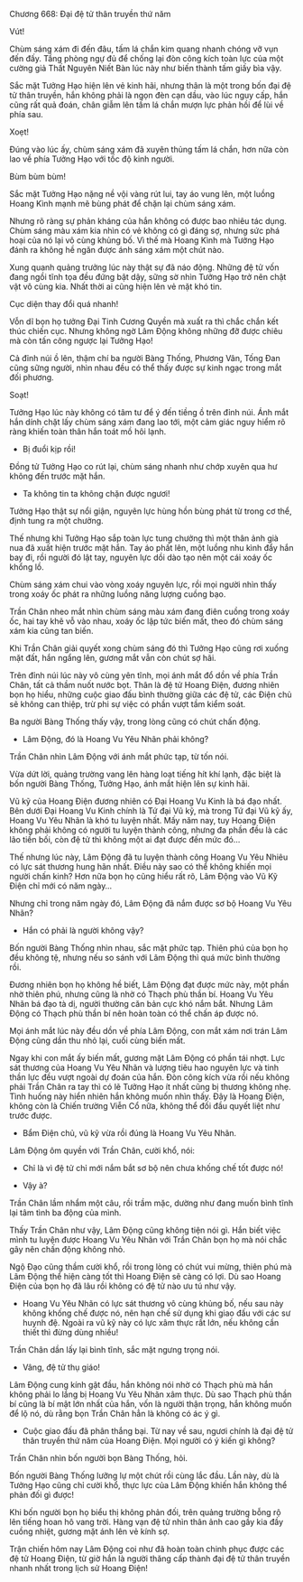 




Chương 668: Đại đệ tử thân truyền thứ năm


Vút!

Chùm sáng xám đi đến đâu, tấm lá chắn kim quang nhanh chóng vỡ vụn đến đấy. Tầng phòng ngự đủ để chống lại đòn công kích toàn lực của một cường giả Thất Nguyên Niết Bàn lúc này như biến thành tấm giấy bìa vậy.

Sắc mặt Tưởng Hạo hiện lên vẻ kinh hãi, nhưng thân là một trong bốn đại đệ tử thân truyền, hắn không phải là ngọn đèn cạn dầu, vào lúc nguy cấp, hắn cũng rất quả đoán, chân giẫm lên tấm lá chắn mượn lực phản hồi để lùi về phía sau.

Xoẹt!

Đúng vào lúc ấy, chùm sáng xám đã xuyên thủng tấm lá chắn, hơn nữa còn lao về phía Tưởng Hạo với tốc độ kinh người.

Bùm bùm bùm!

Sắc mặt Tưởng Hạo nặng nề vội vàng rút lui, tay áo vung lên, một luồng Hoang Kình mạnh mẽ bùng phát để chặn lại chùm sáng xám.

Nhưng rõ ràng sự phản kháng của hắn không có được bao nhiêu tác dụng. Chùm sáng màu xám kia nhìn có vẻ không có gì đáng sợ, nhưng sức phá hoại của nó lại vô cùng khủng bố. Vì thế mà Hoang Kình mà Tưởng Hạo đánh ra không hề ngăn được ánh sáng xám một chút nào.

Xung quanh quảng trưởng lúc này thật sự đã náo động. Những đệ tử vốn đang ngồi tĩnh tọa đều đứng bật dậy, sững sờ nhìn Tưởng Hạo trở nên chật vật vô cùng kia. Nhất thời ai cũng hiện lên vẻ mặt khó tin.

Cục diện thay đổi quá nhanh!

Vỗn dĩ bọn họ tưởng Đại Tinh Cương Quyền mà xuất ra thì chắc chắn kết thúc chiến cục. Nhưng không ngờ Lâm Động không những đỡ được chiêu mà còn tấn công ngược lại Tưởng Hạo!

Cả đỉnh núi ồ lên, thậm chí ba người Bàng Thống, Phương Vân, Tống Đan cũng sững người, nhìn nhau đều có thể thấy được sự kinh ngạc trong mắt đối phương.

Soạt!

Tưởng Hạo lúc này không có tâm tư để ý đến tiềng ồ trên đỉnh núi. Ánh mắt hắn dính chặt lấy chùm sáng xám đang lao tới, một cảm giác nguy hiểm rõ ràng khiến toàn thân hắn toát mồ hôi lạnh.

- Bị đuổi kịp rồi!

Đồng tử Tưởng Hạo co rút lại, chùm sáng nhanh như chớp xuyên qua hư không đến trước mặt hắn.

- Ta không tin ta không chặn được ngươi!

Tưởng Hạo thật sự nổi giận, nguyên lực hùng hồn bùng phát từ trong cơ thể, định tung ra một chưởng.

Thế nhưng khi Tưởng Hạo sắp toàn lực tung chưởng thì một thân ảnh già nua đã xuất hiện trước mặt hắn. Tay áo phất lên, một luồng nhu kình đẩy hắn bay đi, rồi người đó lật tay, nguyên lực dồi dào tạo nên một cái xoáy ốc khổng lồ.

Chùm sáng xám chui vào vòng xoáy nguyên lực, rồi mọi người nhìn thấy trong xoáy ốc phát ra những luồng năng lượng cuồng bạo.

Trần Chân nheo mắt nhìn chùm sáng màu xám đang điên cuồng trong xoáy ốc, hai tay khẽ vỗ vào nhau, xoáy ốc lập tức biến mất, theo đó chùm sáng xám kia cũng tan biến.

Khi Trần Chân giải quyết xong chùm sáng đó thì Tưởng Hạo cũng rơi xuống mặt đất, hắn ngẩng lên, gương mắt vẫn còn chút sợ hãi.

Trên đỉnh núi lúc này vô cùng yên tĩnh, mọi ánh mắt đổ dồn về phía Trần Chân, tất cả thầm nuốt nước bọt. Thân là đệ tử Hoang Điện, đương nhiên bọn họ hiểu, những cuộc giao đấu bình thường giữa các đệ tử, các Điện chủ sẽ không can thiệp, trừ phi sự việc có phần vượt tầm kiểm soát.

Ba người Bàng Thống thấy vậy, trong lòng cũng có chút chấn động.

- Lâm Động, đó là Hoang Vu Yêu Nhãn phải không?

Trần Chân nhìn Lâm Động với ánh mắt phức tạp, từ tốn nói.

Vừa dứt lời, quảng trường vang lên hàng loạt tiếng hít khí lạnh, đặc biệt là bốn người Bàng Thống, Tưởng Hạo, ánh mắt hiện lên sự kinh hãi.

Vũ kỹ của Hoang Điện đương nhiên có Đại Hoang Vu Kinh là bá đạo nhất. Bên dưới Đại Hoang Vu Kinh chính là Tứ đại Vũ kỹ, mà trong Tứ đại Vũ kỹ ấy, Hoang Vu Yêu Nhãn là khó tu luyện nhất. Mấy năm nay, tuy Hoang Điện không phải không có người tu luyện thành công, nhưng đa phần đều là các lão tiền bối, còn đệ tử thì không một ai đạt được đến mức đó…

Thế nhưng lúc này, Lâm Động đã tu luyện thành công Hoang Vu Yêu Nhiêu có lực sát thương hung hãn nhất. Điều này sao có thể không khiến mọi người chấn kinh? Hơn nữa bọn họ cũng hiểu rất rõ, Lâm Động vào Vũ Kỹ Điện chỉ mới có năm ngày…

Nhưng chỉ trong năm ngày đó, Lâm Động đã nắm được sơ bộ Hoang Vu Yêu Nhãn?

- Hắn có phải là người không vậy?

Bốn người Bàng Thống nhìn nhau, sắc mặt phức tạp. Thiên phú của bọn họ đều không tệ, nhưng nếu so sánh với Lâm Động thì quá mức bình thường rồi.

Đương nhiên bọn họ không hề biết, Lâm Động đạt được mức này, một phần nhờ thiên phú, nhưng cũng là nhờ có Thạch phù thần bí. Hoang Vu Yêu Nhãn bá đạo tà dị, người thường căn bản cực khó nắm bắt. Nhưng Lâm Động có Thạch phù thần bí nên hoàn toàn có thể chấn áp được nó.

Mọi ánh mắt lúc này đều dồn về phía Lâm Động, con mắt xám nơi trán Lâm Động cũng dần thu nhỏ lại, cuối cùng biến mất.

Ngay khi con mắt ấy biến mất, gương mặt Lâm Động có phần tái nhợt. Lực sát thương của Hoang Vu Yêu Nhãn và lượng tiêu hao nguyên lực và tinh thần lực đều vượt ngoài dự đoán của hắn. Đòn công kích vừa rồi nếu không phải Trần Chân ra tay thì có lẽ Tưởng Hạo ít nhất cũng bị thương không nhẹ. Tình huống này hiển nhiên hắn không muốn nhìn thấy. Đây là Hoang Điện, không còn là Chiến trường Viễn Cổ nữa, không thể đối đầu quyết liệt như trước được.

- Bẩm Điện chủ, vũ kỹ vừa rồi đúng là Hoang Vu Yêu Nhãn.

Lâm Động ôm quyền với Trần Chân, cười khổ, nói:

- Chỉ là vì đệ tử chỉ mới nắm bắt sơ bộ nên chưa khống chế tốt được nó!

- Vậy à?

Trần Chân lầm nhẩm một câu, rồi trầm mặc, dường như đang muốn bình tĩnh lại tâm tình ba động của mình.

Thấy Trần Chân như vậy, Lâm Động cũng không tiện nói gì. Hắn biết việc mình tu luyện được Hoang Vu Yêu Nhãn với Trần Chân bọn họ mà nói chắc gây nên chấn động không nhỏ.

Ngộ Đạo cũng thầm cười khổ, rồi trong lòng có chút vui mừng, thiên phú mà Lâm Động thể hiện càng tốt thì Hoang Điện sẽ càng có lợi. Dù sao Hoang Điện của bọn họ đã lâu rồi không có đệ tử nào ưu tú như vậy.

- Hoang Vu Yêu Nhãn có lực sát thương vô cùng khủng bố, nếu sau này không khống chế được nó, nên hạn chế sử dụng khi giao đấu với các sư huynh đệ. Ngoài ra vũ kỹ này có lực xâm thực rất lớn, nếu không cần thiết thì đừng dùng nhiều!

Trần Chân dần lấy lại bình tĩnh, sắc mặt ngưng trọng nói.

- Vâng, đệ tử thụ giáo!

Lâm Động cung kính gật đầu, hắn không nói nhờ có Thạch phù mà hắn không phải lo lắng bị Hoang Vu Yêu Nhãn xâm thực. Dù sao Thạch phù thần bí cũng là bí mật lớn nhất của hắn, vốn là người thận trọng, hắn không muốn để lộ nó, dù rằng bọn Trần Chân hẳn là không có ác ý gì.

- Cuộc giao đấu đã phân thắng bại. Từ nay về sau, ngươi chính là đại đệ tử thân truyền thứ năm của Hoang Điện. Mọi người có ý kiến gì không?

Trần Chân nhìn bốn người bọn Bàng Thống, hỏi.

Bốn người Bàng Thống lưỡng lự một chút rồi cùng lắc đầu. Lần này, dù là Tưởng Hạo cũng chỉ cười khổ, thực lực của Lâm Động khiến hắn không thể phản đối gì được!

Khi bốn người bọn họ biểu thị không phản đối, trên quảng trường bỗng rộ lên tiếng hoan hô vang trời. Hàng vạn đệ tử nhìn thân ảnh cao gầy kia đầy cuồng nhiệt, gương mặt ánh lên vẻ kính sợ.

Trận chiến hôm nay Lâm Động coi như đã hoàn toàn chinh phục được các đệ tử Hoang Điện, từ giờ hắn là người thăng cấp thành đại đệ tử thân truyền nhanh nhất trong lịch sử Hoang Điện!




